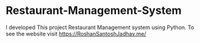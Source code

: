 # Restaurant-Management-System
I developed This project Restaurant Management system using Python. To see the website visit https://RoshanSantoshJadhav.me/
